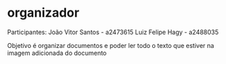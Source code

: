 # organizador
Participantes:
João Vitor Santos - a2473615
Luiz Felipe Hagy - a2488035

Objetivo é organizar documentos e poder ler todo o texto que estiver na imagem adicionada do documento
